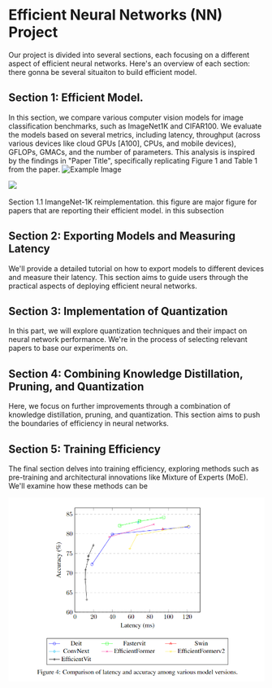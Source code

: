 # Efficient Neural Networks (NN) Project

Our project is divided into several sections, each focusing on a different aspect of efficient neural networks. Here's an overview of each section:
there gonna be several situaiton to build efficient model. 

## Section 1: Efficient Model.
In this section, we compare various computer vision models for image classification benchmarks, such as ImageNet1K and CIFAR100. We evaluate the models based on several metrics, including latency, throughput (across various devices like cloud GPUs [A100], CPUs, and mobile devices), GFLOPs, GMACs, and the number of parameters. This analysis is inspired by the findings in "Paper Title", specifically replicating Figure 1 and Table 1 from the paper. 
![Example Image](/images/efficientvit_figure1.png "Example Image Titl")
<p float="left">
  <img src="/images/efficientvit_figure1.png" >
</p>


Section 1.1 ImangeNet-1K reimplementation. this figure are major figure for papers that are reporting their efficient model. in this subsection


## Section 2: Exporting Models and Measuring Latency
We'll provide a detailed tutorial on how to export models to different devices and measure their latency. This section aims to guide users through the practical aspects of deploying efficient neural networks.

## Section 3: Implementation of Quantization
In this part, we will explore quantization techniques and their impact on neural network performance. We're in the process of selecting relevant papers to base our experiments on.

## Section 4: Combining Knowledge Distillation, Pruning, and Quantization
Here, we focus on further improvements through a combination of knowledge distillation, pruning, and quantization. This section aims to push the boundaries of efficiency in neural networks.

## Section 5: Training Efficiency
The final section delves into training efficiency, exploring methods such as pre-training and architectural innovations like Mixture of Experts (MoE). We'll examine how these methods can be

![Example Image](/images/acc_latency_3060.png "Example Image Titl")
